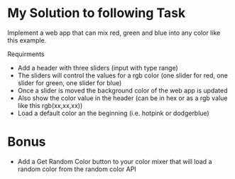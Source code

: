 # My Solution to following Task

Implement a web app that can mix red, green and blue into any color like this example.

Requirments

- Add a header with three sliders (input with type range)
- The sliders will control the values for a rgb color (one slider for red, one slider for green, one slider for blue)
- Once a slider is moved the background color of the web app is updated
- Also show the color value in the header (can be in hex or as a rgb value like this rgb(xx,xx,xx))
- Load a default color an the beginning (i.e. hotpink or dodgerblue)

# Bonus

- Add a Get Random Color button to your color mixer that will load a random color from the random color API
